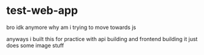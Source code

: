 # test-web-app

bro idk anymore
why am i trying to move towards js

anyways i built this for practice with api building and frontend building
it just does some image stuff
